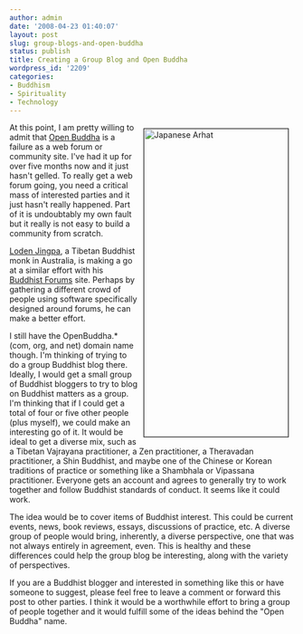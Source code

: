```yaml
---
author: admin
date: '2008-04-23 01:40:07'
layout: post
slug: group-blogs-and-open-buddha
status: publish
title: Creating a Group Blog and Open Buddha
wordpress_id: '2209'
categories:
- Buddhism
- Spirituality
- Technology
---
```

<a href="http://www.flickr.com/photos/albill/2436267790/" title="Japanese Arhat by albill, on Flickr"><img src="http://farm3.static.flickr.com/2416/2436267790_15a7f07a1b_o.jpg" hspace="10" vspace="10" border="1" align="right" width="255" height="544" alt="Japanese Arhat" /></a> At this point, I am pretty willing to admit that <a href="http://www.openbuddha.com">Open Buddha</a> is a failure as a web forum or community site. I've had it up for over five months now and it just hasn't gelled. To really get a web forum going, you need a critical mass of interested parties and it just hasn't really happened. Part of it is undoubtably my own fault but it really is not easy to build a community from scratch.

<a href="http://lodenjinpa.com/">Loden Jingpa</a>, a Tibetan Buddhist monk in Australia, is making a go at a similar effort with his <a href="http://buddhistforums.net/">Buddhist Forums</a> site. Perhaps by gathering a different crowd of people using software specifically designed around forums, he can make a better effort. 

I still have the OpenBuddha.* (com, org, and net) domain name though. I'm thinking of trying to do a group Buddhist blog there. Ideally, I would get a small group of Buddhist bloggers to try to blog on Buddhist matters as a group. I'm thinking that if I could get a total of four or five other people (plus myself), we could make an interesting go of it. It would be ideal to get a diverse mix, such as a Tibetan Vajrayana practitioner, a Zen practitioner, a Theravadan practitioner, a Shin Buddhist, and maybe one of the Chinese or Korean traditions of practice or something like a Shambhala or Vipassana practitioner. Everyone gets an account and agrees to generally try to work together and follow Buddhist standards of conduct. It seems like it could work.

The idea would be to cover items of Buddhist interest. This could be current events, news, book reviews, essays, discussions of practice, etc. A diverse group of people would bring, inherently, a diverse perspective, one that was not always entirely in agreement, even. This is healthy and these differences could help the group blog be interesting, along with the variety of perspectives.

If you are a Buddhist blogger and interested in something like this or have someone to suggest, please feel free to leave a comment or forward this post to other parties. I think it would be a worthwhile effort to bring a group of people together and it would fulfill some of the ideas behind the "Open Buddha" name.
